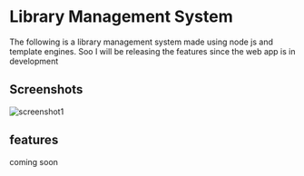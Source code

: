 # Library Management System

The following is a library management system made using node js  and template engines. Soo I will be releasing the features since the web app is in development

## Screenshots
![screenshot1]("screenshots/screenshot1.png")

## features
coming soon 